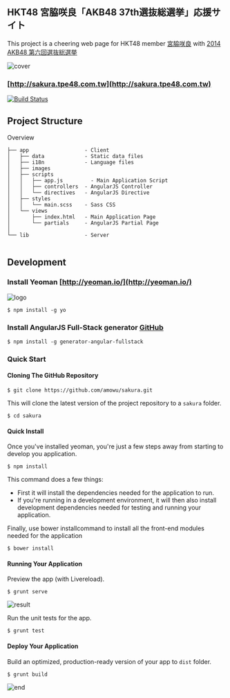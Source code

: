 ## HKT48 宮脇咲良「AKB48 37th選抜総選挙」応援サイト

This project is a cheering web page for HKT48 member [宮脇咲良](http://www.hkt48.jp/profile/sakura_miyawaki.html) with [2014 AKB48 第六回選抜総選挙](https://ja.wikipedia.org/wiki/AKB48_37th%E3%82%B7%E3%83%B3%E3%82%B0%E3%83%AB%E9%81%B8%E6%8A%9C%E7%B7%8F%E9%81%B8%E6%8C%99)

![cover](http://i.imgur.com/g0qRXUq.jpg)

### [http://sakura.tpe48.com.tw](http://sakura.tpe48.com.tw)

[![Build Status](https://travis-ci.org/amowu/sakura.svg?branch=master)](https://travis-ci.org/amowu/sakura)

## Project Structure

Overview

```
├── app                  - Client
│   ├── data             - Static data files
│   ├── i18n             - Language files
│   ├── images
│   ├── scripts
│   │   ├── app.js	       - Main Application Script
│   │   ├── controllers  - AngularJS Controller
│   │   └── directives   - AngularJS Directive
│   ├── styles
│   │   └── main.scss    - Sass CSS
│   └── views
│       ├── index.html   - Main Application Page
│       └── partials     - AngularJS Partial Page
│
└── lib                  - Server
 
```

## Development

### Install Yeoman [http://yeoman.io/](http://yeoman.io/)

![logo](http://i.imgur.com/BlX7ugv.png)

```
$ npm install -g yo
```

### Install AngularJS Full-Stack generator [GitHub](https://github.com/DaftMonk/generator-angular-fullstack)

```
$ npm install -g generator-angular-fullstack
```

### Quick Start

#### Cloning The GitHub Repository

```
$ git clone https://github.com/amowu/sakura.git
```

This will clone the latest version of the project repository to a `sakura` folder.

```
$ cd sakura
```

#### Quick Install

Once you've installed yeoman, you're just a few steps away from starting to develop you application.

```
$ npm install
```

This command does a few things:

- First it will install the dependencies needed for the application to run.
- If you're running in a development environment, it will then also install development dependencies needed for testing and running your application.

Finally, use bower installcommand to install all the front-end modules needed for the application

```
$ bower install
```

#### Running Your Application

Preview the app (with Livereload).

```
$ grunt serve
```

![result]()

Run the unit tests for the app.

```
$ grunt test
```

#### Deploy Your Application

Build an optimized, production-ready version of your app to `dist` folder.

```
$ grunt build
```

![end](http://i.imgur.com/6D2U2Gy.png)